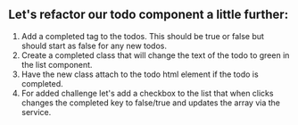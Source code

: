 ## Let's refactor our todo component a little further:
1. Add a completed tag to the todos. This should be true or false but should start as false for any new todos.
2. Create a completed class that will change the text of the todo to green in the list component.
3. Have the new class attach to the todo html element if the todo is completed.
4. For added challenge let's add a checkbox to the list that when clicks changes the completed key to false/true and updates the array via the service.